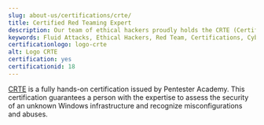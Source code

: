 ```yaml
---
slug: about-us/certifications/crte/
title: Certified Red Teaming Expert
description: Our team of ethical hackers proudly holds the CRTE (Certified Red Teaming Expert) certification, among many others.
keywords: Fluid Attacks, Ethical Hackers, Red Team, Certifications, Cybersecurity, Pentesters, Whitehat Hackers, CRTE
certificationlogo: logo-crte
alt: Logo CRTE
certification: yes
certificationid: 18
---
```


[CRTE](https://www.pentesteracademy.com/redteamlab)
is a fully hands-on certification
issued by Pentester Academy.
This certification guarantees a person
with the expertise to assess the security
of an unknown Windows infrastructure
and recognize misconfigurations and abuses.
